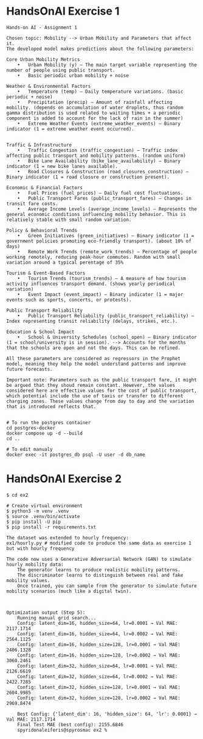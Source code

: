 # HandsOnAI Exercise 1
	Hands-on AI - Assignment 1

	Chosen topic: Mobility --> Urban Mobility and Parameters that affect it.
	The developed model makes predictions about the following parameters: 

	Core Urban Mobility Metrics
		•	Urban Mobility (y) – The main target variable representing the number of people using public transport.
		•	Basic periodic urban mobility + noise

	Weather & Environmental Factors
		•	Temperature (temp) – Daily temperature variations. (basic periodic + noise)
		•	Precipitation (precip) – Amount of rainfall affecting mobility. (depends on accumulation of water droplets, thus random gamma distribution is used related to waiting times + a periodic component is added to account for the lack of rain in the summer)
		•	Extreme Weather Events (extreme_weather_events) – Binary indicator (1 = extreme weather event occurred).


	Traffic & Infrastructure
		•	Traffic Congestion (traffic_congestion) – Traffic index affecting public transport and mobility patterns. (random uniform)
		•	Bike Lane Availability (bike_lane_availability) – Binary indicator (1 = new bike lanes available).
		•	Road Closures & Construction (road_closures_construction) – Binary indicator (1 = road closure or construction present).

	Economic & Financial Factors
		•	Fuel Prices (fuel_prices) – Daily fuel cost fluctuations.
		•	Public Transport Fares (public_transport_fares) – Changes in transit fare costs.
		•	Average Income Levels (average_income_levels) – Represents the general economic conditions influencing mobility behavior. This is relatively stable with small random variation. 

	Policy & Behavioral Trends
		•	Green Initiatives (green_initiatives) – Binary indicator (1 = government policies promoting eco-friendly transport). (about 10% of days)
		•	Remote Work Trends (remote_work_trends) – Percentage of people working remotely, reducing peak-hour commutes. Random with small variation around a typical perentage of 35%

	Tourism & Event-Based Factors
		•	Tourism Trends (tourism_trends) – A measure of how tourism activity influences transport demand. (shows yearly periodical variation)
		•	Event Impact (event_impact) – Binary indicator (1 = major events such as sports, concerts, or protests).

	Public Transport Reliability
		•	Public Transport Reliability (public_transport_reliability) – Index representing transit reliability (delays, strikes, etc.).

	Education & School Impact
		•	School & University Schedules (school_open) – Binary indicator (1 = school/university is in session). --> Accounts for the months that the schools are open and not the days. This can be refined. 

	All these parameters are considered as regressors in the Prophet model, meaning they help the model understand patterns and improve future forecasts.

	Important note: Parameters such as the public transport fare, it might be argued that they shoud remain constant. However, the values considered here are effective values for the cost of public transport, which potential include the use of taxis or transfer to different charging zones. These values change from day to day and the variation that is introduced reflects that. 


	# To run the postgres container
	cd postgres-docker
	docker compose up -d --build
	cd .. 

	# To edit manualy
	docker exec -it postgres_db psql -U user -d db_name


# HandsOnAI Exercise 2
	

	$ cd ex2

	# Create virtual environment 
	$ python3 -m venv .venv
	$ source .venv/bin/activate
	$ pip install -U pip
	$ pip install -r requirements.txt

	The dataset was extended to hourly frequency:
	ex1/hourly.py # modified code to produce the same data as exercise 1 but with hourly frequency

	The code now uses a Generative Adversarial Network (GAN) to simulate hourly mobility data: 
		The generator learns to produce realistic mobility patterns.
		The discriminator learns to distinguish between real and fake mobility values.
		Once trained, you can sample from the generator to simulate future mobility scenarios (much like a digital twin).



	Optimization output (Step 5): 
		Running manual grid search...
		Config: latent_dim=16, hidden_size=64, lr=0.0001 → Val MAE: 2117.1714
		Config: latent_dim=16, hidden_size=64, lr=0.0002 → Val MAE: 2564.1125
		Config: latent_dim=16, hidden_size=128, lr=0.0001 → Val MAE: 2406.1328
		Config: latent_dim=16, hidden_size=128, lr=0.0002 → Val MAE: 3060.2461
		Config: latent_dim=32, hidden_size=64, lr=0.0001 → Val MAE: 2126.6619
		Config: latent_dim=32, hidden_size=64, lr=0.0002 → Val MAE: 2422.7285
		Config: latent_dim=32, hidden_size=128, lr=0.0001 → Val MAE: 2604.9985
		Config: latent_dim=32, hidden_size=128, lr=0.0002 → Val MAE: 2969.8474

		Best Config: {'latent_dim': 16, 'hidden_size': 64, 'lr': 0.0001} → Val MAE: 2117.1714
		Final Test MAE (best config): 2155.6846
		spyridonaleiferis@spyrosmac ex2 % 